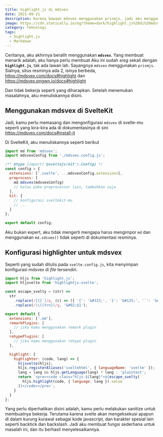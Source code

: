 ```yaml
---
title: highlight.js di mdsvex
date: 2021-09-21
description: Karena bawaan mdsvex menggunakan prismjs, jadi aku menggantinya
image: https://cdn.statically.io/og/theme=dark/highlight.js%20di%20mdsvex.jpg
category: Teknologi
tags:
  - highlight.js
  - Markdown
---
```


Ceritanya, aku akhirnya beralih menggunakan **`mdsvex`**. Yang membuat menarik adalah, aku hanya perlu membuat
Aku ini sudah _sreg_ sekali dengan **`highlight.js`**, tak ada lawan lah. Sayangnya `mdsvex` menggunakan `prismjs`. Sialnya, situs resminya ada 2, isinya berbeda, https://mdsvex.com/docs#highlight dan https://mdsvex.pngwn.io/docs#highlight

Dan tidak bekerja seperti yang diharapkan. Setelah menemukan masalahnya, aku menuliskannya disini.

## Menggunakan mdsvex di SvelteKit

Jadi, kamu perlu memasang dan mengonfigurasi `mdsvex` di svelte-mu seperti yang kira-kira ada di dokumentasinya di sini https://mdsvex.com/docs#install-it

Di SvelteKit, aku menuliskannya seperti berikut

```js
import md from 'mdsvex';
import mdsvexConfig from './mdsvex.config.js';

/** @type {import('@sveltejs/kit').Config} */
const config = {
  extensions: ['.svelte', ...mdsvexConfig.extensions],
  preprocess: [
    md.mdsvex(mdsvexConfig)
    // kalau pake preprocessor lain, tambahkan saja
  ],
  kit: {
    // konfigurasi sveltekit-mu
    // ...
  }
};

export default config;
```

Aku bukan expert, aku tidak mengerti mengapa harus mengimpor `md` dan menggunakan `md.sdsvex()` tidak seperti di dokumentasi resminya.

## Konfigurasi highlighter untuk mdsvex

Seperti yang sudah ditulis pada `svelte.config.js`, kita menyimpan konfigurasi mdsvex di _file_ tersendiri.

```js
import hljs from 'highlight.js';
import hljsvelte from 'highlightjs-svelte';

const escape_svelty = (str) =>
  str
    .replace(/[{}`]/g, (c) => ({ '{': '&#123;', '}': '&#125;', '`': '&#96;' }[c]))
    .replace(/\\([trn])/g, '&#92;$1');

export default {
  extensions: ['.md'],
  remarkPlugins: [
    // jika kamu menggunakan remark plugin
  ],
  rehypePlugins: [
    // jika kamu menggunakan rehype plugin
  ],

  highlight: {
    highlighter: (code, lang) => {
      hljsvelte(hljs);
      hljs.registerAliases('sveltehtml', { languageName: 'svelte' });
      lang = lang && hljs.getLanguage(lang) ? lang : 'plaintext';
      return `<pre><code class="hljs-${lang}">${escape_svelty(
        hljs.highlight(code, { language: lang }).value
      )}</code></pre>`;
    }
  }
};
```

Yang perlu diperhatikan disini adalah, kamu perlu melakukan sanitize untuk membuatnya bekerja. Terutama karena svelte akan mengeksekusi apapun di dalam kurung kurawal sebagai kode javascript, dan karakter spesial lain seperti backtick dan backslash. Jadi aku membuat fungsi sederhana untuk masalah ini, dan itu berhasil menyelesaikannya.
